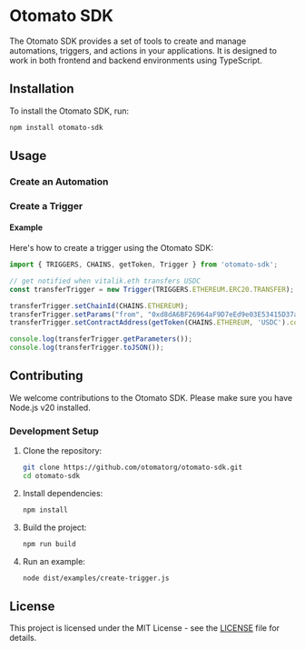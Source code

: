 
# Otomato SDK

The Otomato SDK provides a set of tools to create and manage automations, triggers, and actions in your applications. It is designed to work in both frontend and backend environments using TypeScript.

## Installation

To install the Otomato SDK, run:

```bash
npm install otomato-sdk
```

## Usage

### Create an Automation

### Create a Trigger

#### Example

Here's how to create a trigger using the Otomato SDK:

```typescript
import { TRIGGERS, CHAINS, getToken, Trigger } from 'otomato-sdk';

// get notified when vitalik.eth transfers USDC
const transferTrigger = new Trigger(TRIGGERS.ETHEREUM.ERC20.TRANSFER);

transferTrigger.setChainId(CHAINS.ETHEREUM);
transferTrigger.setParams("from", "0xd8dA6BF26964aF9D7eEd9e03E53415D37aA96045");
transferTrigger.setContractAddress(getToken(CHAINS.ETHEREUM, 'USDC').contractAddress);

console.log(transferTrigger.getParameters());
console.log(transferTrigger.toJSON());
```

## Contributing

We welcome contributions to the Otomato SDK. Please make sure you have Node.js v20 installed.

### Development Setup

1. Clone the repository:
    ```bash
    git clone https://github.com/otomatorg/otomato-sdk.git
    cd otomato-sdk
    ```

2. Install dependencies:
    ```bash
    npm install
    ```

3. Build the project:
    ```bash
    npm run build
    ```

4. Run an example:
    ```bash
    node dist/examples/create-trigger.js
    ```

## License

This project is licensed under the MIT License - see the [LICENSE](LICENSE) file for details.
